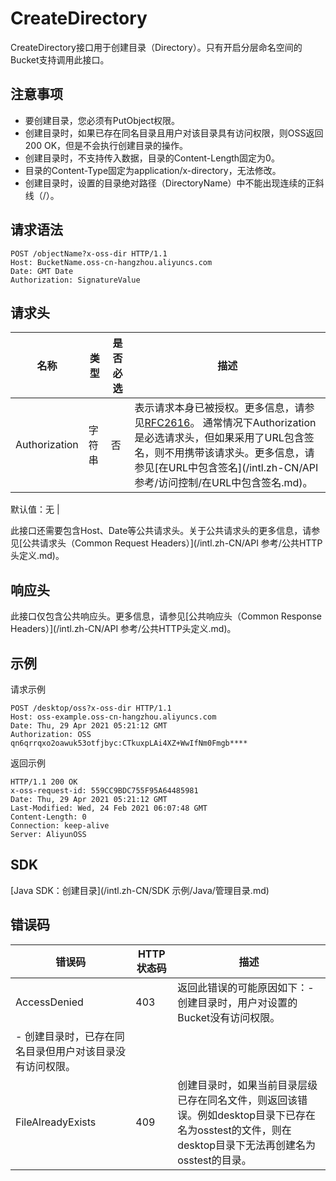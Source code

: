 # CreateDirectory

CreateDirectory接口用于创建目录（Directory）。只有开启分层命名空间的Bucket支持调用此接口。

## 注意事项

-   要创建目录，您必须有PutObject权限。
-   创建目录时，如果已存在同名目录且用户对该目录具有访问权限，则OSS返回200 OK，但是不会执行创建目录的操作。
-   创建目录时，不支持传入数据，目录的Content-Length固定为0。
-   目录的Content-Type固定为application/x-directory，无法修改。
-   创建目录时，设置的目录绝对路径（DirectoryName）中不能出现连续的正斜线（/）。

## 请求语法

```
POST /objectName?x-oss-dir HTTP/1.1
Host: BucketName.oss-cn-hangzhou.aliyuncs.com
Date: GMT Date
Authorization: SignatureValue
```

## 请求头

|名称|类型|是否必选|描述|
|--|--|----|--|
|Authorization|字符串|否|表示请求本身已被授权。更多信息，请参见[RFC2616](https://www.ietf.org/rfc/rfc2616.txt)。 通常情况下Authorization是必选请求头，但如果采用了URL包含签名，则不用携带该请求头。更多信息，请参见[在URL中包含签名](/intl.zh-CN/API 参考/访问控制/在URL中包含签名.md)。

默认值：无 |

此接口还需要包含Host、Date等公共请求头。关于公共请求头的更多信息，请参见[公共请求头（Common Request Headers）](/intl.zh-CN/API 参考/公共HTTP头定义.md)。

## 响应头

此接口仅包含公共响应头。更多信息，请参见[公共响应头（Common Response Headers）](/intl.zh-CN/API 参考/公共HTTP头定义.md)。

## 示例

请求示例

```
POST /desktop/oss?x-oss-dir HTTP/1.1
Host: oss-example.oss-cn-hangzhou.aliyuncs.com
Date: Thu, 29 Apr 2021 05:21:12 GMT
Authorization: OSS qn6qrrqxo2oawuk53otfjbyc:CTkuxpLAi4XZ+WwIfNm0Fmgb****
```

返回示例

```
HTTP/1.1 200 OK
x-oss-request-id: 559CC9BDC755F95A64485981
Date: Thu, 29 Apr 2021 05:21:12 GMT
Last-Modified: Wed, 24 Feb 2021 06:07:48 GMT
Content-Length: 0
Connection: keep-alive
Server: AliyunOSS
```

## SDK

[Java SDK：创建目录](/intl.zh-CN/SDK 示例/Java/管理目录.md)

## 错误码

|错误码|HTTP状态码|描述|
|---|-------|--|
|AccessDenied|403|返回此错误的可能原因如下：-   创建目录时，用户对设置的Bucket没有访问权限。
-   创建目录时，已存在同名目录但用户对该目录没有访问权限。 |
|FileAlreadyExists|409|创建目录时，如果当前目录层级已存在同名文件，则返回该错误。例如desktop目录下已存在名为osstest的文件，则在desktop目录下无法再创建名为osstest的目录。|

